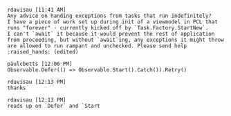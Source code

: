     rdavisau [11:41 AM] 
    Any advice on handing exceptions from tasks that run indefinitely? 
    I have a piece of work set up during init of a viewmodel in PCL that
    runs "forever" - currently kicked off by `Task.Factory.StartNew`. 
    I can't `await` it because it would prevent the rest of application
    from proceeding, but without `await`ing, any exceptions it might throw
    are allowed to run rampant and unchecked. Please send help :raised_hands: (edited)
    
    paulcbetts [12:06 PM] 
    Observable.Defer(() => Observable.Start().Catch()).Retry()
    
    rdavisau [12:13 PM] 
    thanks
    
    rdavisau [12:13 PM] 
    reads up on `Defer` and `Start
